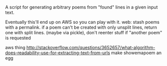 A script for generating arbitrary poems from "found" lines in a given input text.

Eventually this'll end up on AWS so you can play with it.
web:
stash poems with a permalink.
if a poem can't be created with only unsplit lines, return one with split lines.
(maybe via pickle), don't reenter stuff if "another poem" is requested

aws thing 
http://stackoverflow.com/questions/3652657/what-algorithm-does-readability-use-for-extracting-text-from-urls
make showemapoem an egg